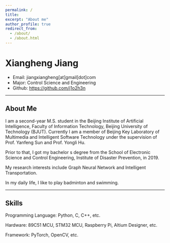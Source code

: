 ```yaml
---
permalink: /
title: 
excerpt: "About me"
author_profile: true
redirect_from: 
  - /about/
  - /about.html
---
```


# Xiangheng Jiang

- Email: jiangxiangheng\[at]gmail\[dot]com
- Major: Control Science and Engineering
- Github: https://github.com/j1o2h3n



***
## About Me

I am a second-year M.S. student in the Beijing Institute of Artificial Intelligence, Faculty of Information Technology, Beijing University of Technology (BJUT). Currently I am a member of Beijing Key Laboratory of Multimedia and Intelligent Software Technology under the supervision of Prof. Yanfeng Sun and Prof. Yongli Hu.

Prior to that, I got my bachelor s degree from the School of Electronic Science and Control Engineering, Institute of Disaster Prevention, in 2019.

My research interests include Graph Neural Network and Intelligent Transportation.

In my daily life, I like to play badminton and swimming.



***
## Skills

Programming Language: Python, C, C++, etc.

Hardware: 89C51 MCU, STM32 MCU, Raspberry Pi, Altium Designer, etc.

Framework: PyTorch, OpenCV, etc.
